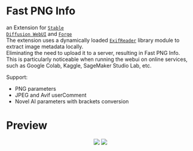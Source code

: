 # Fast PNG Info
an Extension for <code>[Stable Diffusion WebUI](https://github.com/AUTOMATIC1111/stable-diffusion-webui)</code>
and <code>[Forge](https://github.com/lllyasviel/stable-diffusion-webui-forge)</code><br>
The extension uses a dynamically loaded <code>[ExifReader](https://github.com/mattiasw/ExifReader)</code> library module to extract image metadata locally.<br>
Eliminating the need to upload it to a server, resulting in Fast PNG Info.<br>
This is particularly noticeable when running the webui on online services, such as Google Colab, Kaggle, SageMaker Studio Lab, etc.<br>

Support:
- PNG parameters
- JPEG and Avif userComment
- Novel AI parameters with brackets conversion

# Preview

<p align="center">
  <img src="https://github.com/gutris1/segsmaker/blob/main/pre/fastpnginfo.png", widht=1000px>
  <img src="https://github.com/user-attachments/assets/246f2346-f240-4a32-84d0-ea17a63966a8", widht=1000px>
</p>